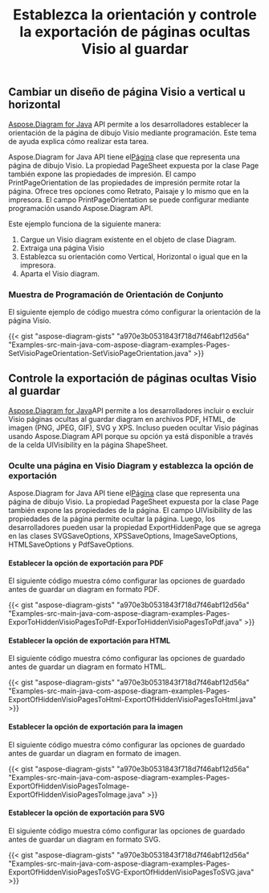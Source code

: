 ﻿---
title: Establezca la orientación y controle la exportación de páginas ocultas Visio al guardar
type: docs
weight: 20
url: /es/java/set-orientation-and-control-the-export-of-hidden-visio-pages-on-saving/
---
## **Cambiar un diseño de página Visio a vertical u horizontal**
[Aspose.Diagram for Java](https://products.aspose.com/diagram/java/) API permite a los desarrolladores establecer la orientación de la página de dibujo Visio mediante programación. Este tema de ayuda explica cómo realizar esta tarea.

 Aspose.Diagram for Java API tiene el[Página](https://reference.aspose.com/diagram/java/com.aspose.diagram/Page) clase que representa una página de dibujo Visio. La propiedad PageSheet expuesta por la clase Page también expone las propiedades de impresión. El campo PrintPageOrientation de las propiedades de impresión permite rotar la página. Ofrece tres opciones como Retrato, Paisaje y lo mismo que en la impresora. El campo PrintPageOrientation se puede configurar mediante programación usando Aspose.Diagram API.

Este ejemplo funciona de la siguiente manera:

1. Cargue un Visio diagram existente en el objeto de clase Diagram.
1. Extraiga una página Visio
1. Establezca su orientación como Vertical, Horizontal o igual que en la impresora.
1. Aparta el Visio diagram.
### **Muestra de Programación de Orientación de Conjunto**
El siguiente ejemplo de código muestra cómo configurar la orientación de la página Visio.

{{< gist "aspose-diagram-gists" "a970e3b0531843f718d7f46abf12d56a" "Examples-src-main-java-com-aspose-diagram-examples-Pages-SetVisioPageOrientation-SetVisioPageOrientation.java" >}}
## **Controle la exportación de páginas ocultas Visio al guardar**
[Aspose.Diagram for Java](https://products.aspose.com/diagram/java/)API permite a los desarrolladores incluir o excluir Visio páginas ocultas al guardar diagram en archivos PDF, HTML, de imagen (PNG, JPEG, GIF), SVG y XPS. Incluso pueden ocultar Visio páginas usando Aspose.Diagram API porque su opción ya está disponible a través de la celda UIVisibility en la página ShapeSheet.
### **Oculte una página en Visio Diagram y establezca la opción de exportación**
 Aspose.Diagram for Java API tiene el[Página](https://reference.aspose.com/diagram/java/com.aspose.diagram/Page) clase que representa una página de dibujo Visio. La propiedad PageSheet expuesta por la clase Page también expone las propiedades de la página. El campo UIVisibility de las propiedades de la página permite ocultar la página. Luego, los desarrolladores pueden usar la propiedad ExportHiddenPage que se agrega en las clases SVGSaveOptions, XPSSaveOptions, ImageSaveOptions, HTMLSaveOptions y PdfSaveOptions.
#### **Establecer la opción de exportación para PDF**
El siguiente código muestra cómo configurar las opciones de guardado antes de guardar un diagram en formato PDF.

{{< gist "aspose-diagram-gists" "a970e3b0531843f718d7f46abf12d56a" "Examples-src-main-java-com-aspose-diagram-examples-Pages-ExporToHiddenVisioPagesToPdf-ExporToHiddenVisioPagesToPdf.java" >}}
#### **Establecer la opción de exportación para HTML**
El siguiente código muestra cómo configurar las opciones de guardado antes de guardar un diagram en formato HTML.

{{< gist "aspose-diagram-gists" "a970e3b0531843f718d7f46abf12d56a" "Examples-src-main-java-com-aspose-diagram-examples-Pages-ExportOfHiddenVisioPagesToHtml-ExportOfHiddenVisioPagesToHtml.java" >}}
#### **Establecer la opción de exportación para la imagen**
El siguiente código muestra cómo configurar las opciones de guardado antes de guardar un diagram en formato de imagen.

{{< gist "aspose-diagram-gists" "a970e3b0531843f718d7f46abf12d56a" "Examples-src-main-java-com-aspose-diagram-examples-Pages-ExportOfHiddenVisioPagesToImage-ExportOfHiddenVisioPagesToImage.java" >}}
#### **Establecer la opción de exportación para SVG**
El siguiente código muestra cómo configurar las opciones de guardado antes de guardar un diagram en formato SVG.

{{< gist "aspose-diagram-gists" "a970e3b0531843f718d7f46abf12d56a" "Examples-src-main-java-com-aspose-diagram-examples-Pages-ExportOfHiddenVisioPagesToSVG-ExportOfHiddenVisioPagesToSVG.java" >}}
